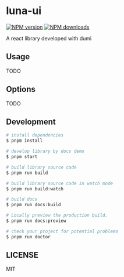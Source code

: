 # luna-ui

[![NPM version](https://img.shields.io/npm/v/luna-ui.svg?style=flat)](https://npmjs.org/package/luna-ui)
[![NPM downloads](http://img.shields.io/npm/dm/luna-ui.svg?style=flat)](https://npmjs.org/package/luna-ui)

A react library developed with dumi

## Usage

TODO

## Options

TODO

## Development

```bash
# install dependencies
$ pnpm install

# develop library by docs demo
$ pnpm start

# build library source code
$ pnpm run build

# build library source code in watch mode
$ pnpm run build:watch

# build docs
$ pnpm run docs:build

# Locally preview the production build.
$ pnpm run docs:preview

# check your project for potential problems
$ pnpm run doctor
```

## LICENSE

MIT
